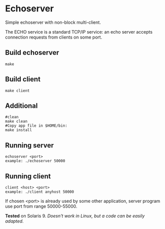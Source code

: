 Echoserver
==========

Simple echoserver with non-block multi-client.

The ECHO service is a standard TCP/IP service: an echo server accepts connection requests from clients on some port. 

Build echoserver
-------------
    make

Build client
-------------
    make client

Additional
-------------
    #clean
    make clean
    #Copy app file in $HOME/bin:
    make install
    
Running server
-------------
    echoserver <port>
    example: ./echoserver 50000

Running client
-------------
    client <host> <port>
    example: ./client anyhost 50000
    
If chosen \<port\> is already used by some other application, server program use port from range 50000-55000.

**Tested** on Solaris 9. *Doesn't work in Linux, but a code can be easily adapted.*
